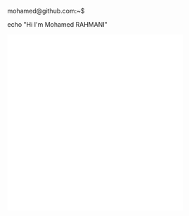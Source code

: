<div class="terminal-bg-color">
  <p class="terminal-text-color">mohamed@github.com:~$</p><p> echo "Hi I'm Mohamed RAHMANI"</p>
  <img src="terminal.svg" width="400" height="400" alt="css-in-readme">
</div>
